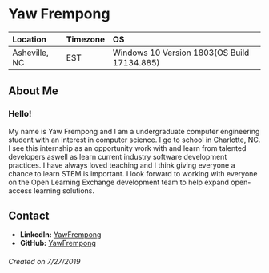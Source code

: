 # Yaw Frempong

Location | Timezone | OS
:--- | :--- | :---
Asheville, NC | EST | Windows 10 Version 1803(OS Build 17134.885)|

## About Me
### Hello!
My name is Yaw Frempong and I am a undergraduate computer engineering student with an interest in computer science. I go to school in Charlotte, NC. I see this internship as an opportunity work with and learn from talented developers aswell as learn current industry software development practices. I have always loved teaching and I think giving everyone a chance to learn STEM is important. I look forward to working with everyone on the Open Learning Exchange development team to help expand open-access learning solutions.

## Contact
* __LinkedIn:__ [YawFrempong](https://www.linkedin.com/in/yaw-frempong-84b039145/)
* __GitHub:__ [YawFrempong](https://github.com/YawFrempong)

###### Created on 7/27/2019
